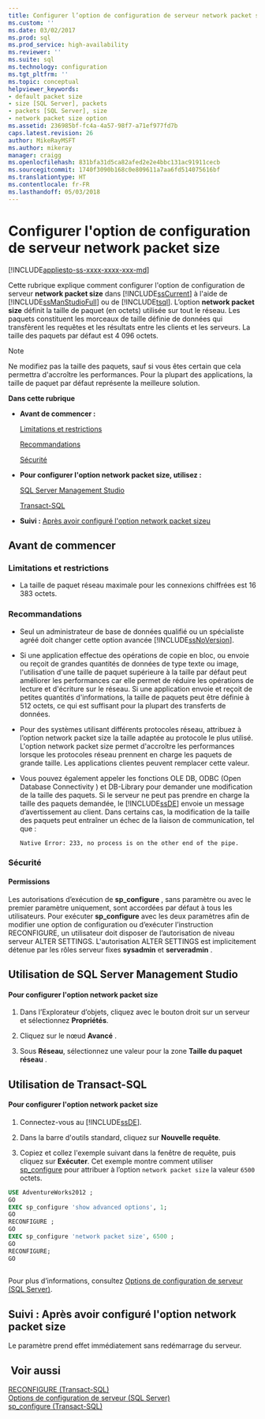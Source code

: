 ```yaml
---
title: Configurer l’option de configuration de serveur network packet size | Microsoft Docs
ms.custom: ''
ms.date: 03/02/2017
ms.prod: sql
ms.prod_service: high-availability
ms.reviewer: ''
ms.suite: sql
ms.technology: configuration
ms.tgt_pltfrm: ''
ms.topic: conceptual
helpviewer_keywords:
- default packet size
- size [SQL Server], packets
- packets [SQL Server], size
- network packet size option
ms.assetid: 236985bf-fc4a-4a57-98f7-a71ef977fd7b
caps.latest.revision: 26
author: MikeRayMSFT
ms.author: mikeray
manager: craigg
ms.openlocfilehash: 831bfa31d5ca82afed2e2e4bbc131ac91911cecb
ms.sourcegitcommit: 1740f3090b168c0e809611a7aa6fd514075616bf
ms.translationtype: HT
ms.contentlocale: fr-FR
ms.lasthandoff: 05/03/2018
---
```

# <a name="configure-the-network-packet-size-server-configuration-option"></a>Configurer l'option de configuration de serveur network packet size
[!INCLUDE[appliesto-ss-xxxx-xxxx-xxx-md](../../includes/appliesto-ss-xxxx-xxxx-xxx-md.md)]

  Cette rubrique explique comment configurer l'option de configuration de serveur **network packet size** dans [!INCLUDE[ssCurrent](../../includes/sscurrent-md.md)] à l'aide de [!INCLUDE[ssManStudioFull](../../includes/ssmanstudiofull-md.md)] ou de [!INCLUDE[tsql](../../includes/tsql-md.md)]. L’option **network packet size** définit la taille de paquet (en octets) utilisée sur tout le réseau. Les paquets constituent les morceaux de taille définie de données qui transfèrent les requêtes et les résultats entre les clients et les serveurs. La taille des paquets par défaut est 4 096 octets.  
  
> [!NOTE]  
>  Ne modifiez pas la taille des paquets, sauf si vous êtes certain que cela permettra d'accroître les performances. Pour la plupart des applications, la taille de paquet par défaut représente la meilleure solution.  
  
 **Dans cette rubrique**  
  
-   **Avant de commencer :**  
  
     [Limitations et restrictions](#Restrictions)  
  
     [Recommandations](#Recommendations)  
  
     [Sécurité](#Security)  
  
-   **Pour configurer l'option network packet size, utilisez :**  
  
     [SQL Server Management Studio](#SSMSProcedure)  
  
     [Transact-SQL](#TsqlProcedure)  
  
-   **Suivi :**  [Après avoir configuré l'option network packet sizeu](#FollowUp)  
  
##  <a name="BeforeYouBegin"></a> Avant de commencer  
  
###  <a name="Restrictions"></a> Limitations et restrictions  
  
-   La taille de paquet réseau maximale pour les connexions chiffrées est 16 383 octets.  
  
###  <a name="Recommendations"></a> Recommandations  
  
-   Seul un administrateur de base de données qualifié ou un spécialiste agréé doit changer cette option avancée [!INCLUDE[ssNoVersion](../../includes/ssnoversion-md.md)].  
  
-   Si une application effectue des opérations de copie en bloc, ou envoie ou reçoit de grandes quantités de données de type texte ou image, l'utilisation d'une taille de paquet supérieure à la taille par défaut peut améliorer les performances car elle permet de réduire les opérations de lecture et d'écriture sur le réseau. Si une application envoie et reçoit de petites quantités d'informations, la taille de paquets peut être définie à 512 octets, ce qui est suffisant pour la plupart des transferts de données.  
  
-   Pour des systèmes utilisant différents protocoles réseau, attribuez à l’option network packet size la taille adaptée au protocole le plus utilisé. L'option network packet size permet d'accroître les performances lorsque les protocoles réseau prennent en charge les paquets de grande taille. Les applications clientes peuvent remplacer cette valeur.  
  
-   Vous pouvez également appeler les fonctions OLE DB, ODBC (Open Database Connectivity ) et DB-Library pour demander une modification de la taille des paquets. Si le serveur ne peut pas prendre en charge la taille des paquets demandée, le [!INCLUDE[ssDE](../../includes/ssde-md.md)] envoie un message d’avertissement au client. Dans certains cas, la modification de la taille des paquets peut entraîner un échec de la liaison de communication, tel que :  
  
     `Native Error: 233, no process is on the other end of the pipe.`  
  
###  <a name="Security"></a> Sécurité  
  
####  <a name="Permissions"></a> Permissions  
 Les autorisations d’exécution de **sp_configure** , sans paramètre ou avec le premier paramètre uniquement, sont accordées par défaut à tous les utilisateurs. Pour exécuter **sp_configure** avec les deux paramètres afin de modifier une option de configuration ou d’exécuter l’instruction RECONFIGURE, un utilisateur doit disposer de l’autorisation de niveau serveur ALTER SETTINGS. L'autorisation ALTER SETTINGS est implicitement détenue par les rôles serveur fixes **sysadmin** et **serveradmin** .  
  
##  <a name="SSMSProcedure"></a> Utilisation de SQL Server Management Studio  
  
#### <a name="to-configure-the-network-packet-size-option"></a>Pour configurer l'option network packet size  
  
1.  Dans l’Explorateur d’objets, cliquez avec le bouton droit sur un serveur et sélectionnez **Propriétés**.  
  
2.  Cliquez sur le nœud **Avancé** .  
  
3.  Sous **Réseau**, sélectionnez une valeur pour la zone **Taille du paquet réseau** .  
  
##  <a name="TsqlProcedure"></a> Utilisation de Transact-SQL  
  
#### <a name="to-configure-the-network-packet-size-option"></a>Pour configurer l'option network packet size  
  
1.  Connectez-vous au [!INCLUDE[ssDE](../../includes/ssde-md.md)].  
  
2.  Dans la barre d'outils standard, cliquez sur **Nouvelle requête**.  
  
3.  Copiez et collez l'exemple suivant dans la fenêtre de requête, puis cliquez sur **Exécuter**. Cet exemple montre comment utiliser [sp_configure](../../relational-databases/system-stored-procedures/sp-configure-transact-sql.md) pour attribuer à l’option `network packet size` la valeur `6500` octets.  
  
```sql  
USE AdventureWorks2012 ;  
GO  
EXEC sp_configure 'show advanced options', 1;  
GO  
RECONFIGURE ;  
GO  
EXEC sp_configure 'network packet size', 6500 ;  
GO  
RECONFIGURE;  
GO  
  
```  
  
 Pour plus d’informations, consultez [Options de configuration de serveur &#40;SQL Server&#41;](../../database-engine/configure-windows/server-configuration-options-sql-server.md).  
  
##  <a name="FollowUp"></a> Suivi : Après avoir configuré l'option network packet size  
 Le paramètre prend effet immédiatement sans redémarrage du serveur.  
  
## <a name="see-also"></a> Voir aussi  
 [RECONFIGURE &#40;Transact-SQL&#41;](../../t-sql/language-elements/reconfigure-transact-sql.md)   
 [Options de configuration de serveur &#40;SQL Server&#41;](../../database-engine/configure-windows/server-configuration-options-sql-server.md)   
 [sp_configure &#40;Transact-SQL&#41;](../../relational-databases/system-stored-procedures/sp-configure-transact-sql.md)  
  
  
